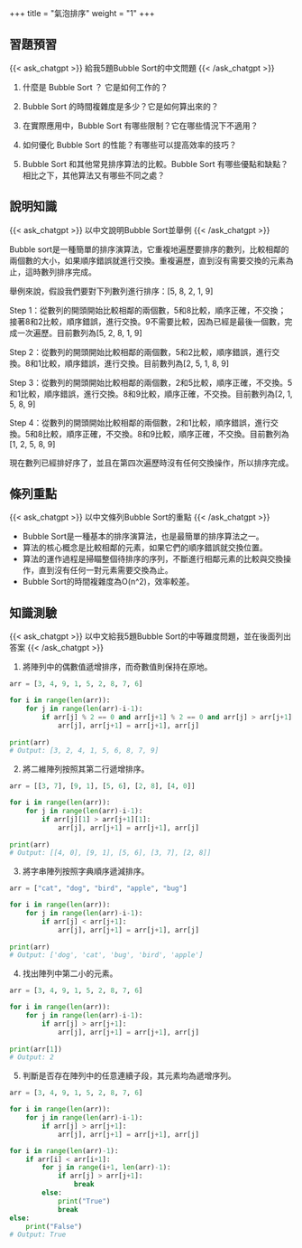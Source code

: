 +++
title = "氣泡排序"
weight = "1"
+++
## 習題預習
{{< ask_chatgpt >}}
給我5題Bubble Sort的中文問題
{{< /ask_chatgpt >}}



1. 什麼是 Bubble Sort ？ 它是如何工作的？

2. Bubble Sort 的時間複雜度是多少？它是如何算出來的？

3. 在實際應用中，Bubble Sort 有哪些限制？它在哪些情況下不適用？

4. 如何優化 Bubble Sort 的性能？有哪些可以提高效率的技巧？

5. Bubble Sort 和其他常見排序算法的比較。Bubble Sort 有哪些優點和缺點？相比之下，其他算法又有哪些不同之處？   

## 說明知識
{{< ask_chatgpt >}}
以中文說明Bubble Sort並舉例
{{< /ask_chatgpt >}}



Bubble sort是一種簡單的排序演算法，它重複地遍歷要排序的數列，比較相鄰的兩個數的大小，如果順序錯誤就進行交換。重複遍歷，直到沒有需要交換的元素為止，這時數列排序完成。

舉例來說，假設我們要對下列數列進行排序：[5, 8, 2, 1, 9]

Step 1：從數列的開頭開始比較相鄰的兩個數，5和8比較，順序正確，不交換；接著8和2比較，順序錯誤，進行交換。9不需要比較，因為已經是最後一個數，完成一次遍歷。目前數列為[5, 2, 8, 1, 9]

Step 2：從數列的開頭開始比較相鄰的兩個數，5和2比較，順序錯誤，進行交換。8和1比較，順序錯誤，進行交換。目前數列為[2, 5, 1, 8, 9]

Step 3：從數列的開頭開始比較相鄰的兩個數，2和5比較，順序正確，不交換。5和1比較，順序錯誤，進行交換。8和9比較，順序正確，不交換。目前數列為[2, 1, 5, 8, 9]

Step 4：從數列的開頭開始比較相鄰的兩個數，2和1比較，順序錯誤，進行交換。5和8比較，順序正確，不交換。8和9比較，順序正確，不交換。目前數列為[1, 2, 5, 8, 9]

現在數列已經排好序了，並且在第四次遍歷時沒有任何交換操作，所以排序完成。   

## 條列重點
{{< ask_chatgpt >}}
以中文條列Bubble Sort的重點
{{< /ask_chatgpt >}}



- Bubble Sort是一種基本的排序演算法，也是最簡單的排序算法之一。
- 算法的核心概念是比較相鄰的元素，如果它們的順序錯誤就交換位置。
- 算法的運作過程是掃瞄整個待排序的序列，不斷進行相鄰元素的比較與交換操作，直到沒有任何一對元素需要交換為止。
- Bubble Sort的時間複雜度為O(n^2)，效率較差。   

## 知識測驗
{{< ask_chatgpt >}}
以中文給我5題Bubble Sort的中等難度問題，並在後面列出答案
{{< /ask_chatgpt >}}



1. 將陣列中的偶數值遞增排序，而奇數值則保持在原地。

```python
arr = [3, 4, 9, 1, 5, 2, 8, 7, 6]

for i in range(len(arr)):
    for j in range(len(arr)-i-1):
        if arr[j] % 2 == 0 and arr[j+1] % 2 == 0 and arr[j] > arr[j+1]:
            arr[j], arr[j+1] = arr[j+1], arr[j]
            
print(arr)
# Output: [3, 2, 4, 1, 5, 6, 8, 7, 9]
```

2. 將二維陣列按照其第二行遞增排序。

```python
arr = [[3, 7], [9, 1], [5, 6], [2, 8], [4, 0]]

for i in range(len(arr)):
    for j in range(len(arr)-i-1):
        if arr[j][1] > arr[j+1][1]:
            arr[j], arr[j+1] = arr[j+1], arr[j]
        
print(arr)
# Output: [[4, 0], [9, 1], [5, 6], [3, 7], [2, 8]]
```

3. 將字串陣列按照字典順序遞減排序。

```python
arr = ["cat", "dog", "bird", "apple", "bug"]

for i in range(len(arr)):
    for j in range(len(arr)-i-1):
        if arr[j] < arr[j+1]:
            arr[j], arr[j+1] = arr[j+1], arr[j]
        
print(arr)
# Output: ['dog', 'cat', 'bug', 'bird', 'apple']
```

4. 找出陣列中第二小的元素。

```python
arr = [3, 4, 9, 1, 5, 2, 8, 7, 6]

for i in range(len(arr)):
    for j in range(len(arr)-i-1):
        if arr[j] > arr[j+1]:
            arr[j], arr[j+1] = arr[j+1], arr[j]
        
print(arr[1])
# Output: 2
```

5. 判斷是否存在陣列中的任意連續子段，其元素均為遞增序列。

```python
arr = [3, 4, 9, 1, 5, 2, 8, 7, 6]

for i in range(len(arr)):
    for j in range(len(arr)-i-1):
        if arr[j] > arr[j+1]:
            arr[j], arr[j+1] = arr[j+1], arr[j]

for i in range(len(arr)-1):
    if arr[i] < arr[i+1]:
        for j in range(i+1, len(arr)-1):
            if arr[j] > arr[j+1]:
                break
        else:
            print("True")
            break
else:
    print("False")
# Output: True
```   


